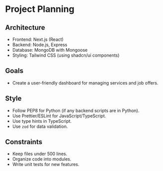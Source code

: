 # Project Planning

## Architecture

- Frontend: Next.js (React)
- Backend: Node.js, Express
- Database: MongoDB with Mongoose
- Styling: Tailwind CSS (using shadcn/ui components)

## Goals

- Create a user-friendly dashboard for managing services and job offers.

## Style

- Follow PEP8 for Python (if any backend scripts are in Python).
- Use Prettier/ESLint for JavaScript/TypeScript.
- Use type hints in TypeScript.
- Use `zod` for data validation.

## Constraints

- Keep files under 500 lines.
- Organize code into modules.
- Write unit tests for new features.
